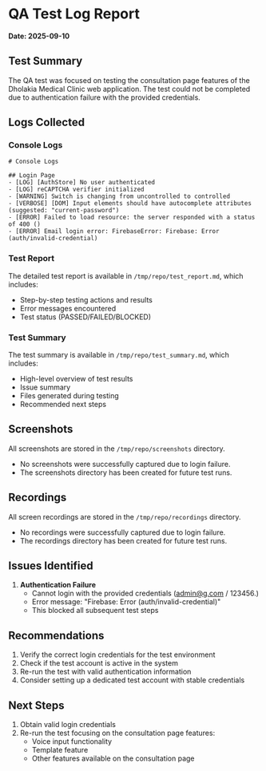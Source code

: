 # QA Test Log Report
**Date: 2025-09-10**

## Test Summary
The QA test was focused on testing the consultation page features of the Dholakia Medical Clinic web application. The test could not be completed due to authentication failure with the provided credentials.

## Logs Collected

### Console Logs
```
# Console Logs

## Login Page
- [LOG] [AuthStore] No user authenticated
- [LOG] reCAPTCHA verifier initialized
- [WARNING] Switch is changing from uncontrolled to controlled
- [VERBOSE] [DOM] Input elements should have autocomplete attributes (suggested: "current-password")
- [ERROR] Failed to load resource: the server responded with a status of 400 ()
- [ERROR] Email login error: FirebaseError: Firebase: Error (auth/invalid-credential)
```

### Test Report
The detailed test report is available in `/tmp/repo/test_report.md`, which includes:
- Step-by-step testing actions and results
- Error messages encountered
- Test status (PASSED/FAILED/BLOCKED)

### Test Summary
The test summary is available in `/tmp/repo/test_summary.md`, which includes:
- High-level overview of test results
- Issue summary
- Files generated during testing
- Recommended next steps

## Screenshots
All screenshots are stored in the `/tmp/repo/screenshots` directory.
- No screenshots were successfully captured due to login failure.
- The screenshots directory has been created for future test runs.

## Recordings
All screen recordings are stored in the `/tmp/repo/recordings` directory.
- No recordings were successfully captured due to login failure.
- The recordings directory has been created for future test runs.

## Issues Identified
1. **Authentication Failure**
   - Cannot login with the provided credentials (admin@g.com / 123456.)
   - Error message: "Firebase: Error (auth/invalid-credential)"
   - This blocked all subsequent test steps

## Recommendations
1. Verify the correct login credentials for the test environment
2. Check if the test account is active in the system
3. Re-run the test with valid authentication information
4. Consider setting up a dedicated test account with stable credentials

## Next Steps
1. Obtain valid login credentials
2. Re-run the test focusing on the consultation page features:
   - Voice input functionality
   - Template feature
   - Other features available on the consultation page